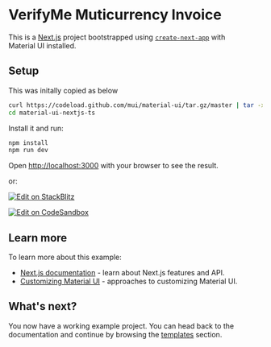 # VerifyMe Muticurrency Invoice

This is a [Next.js](https://nextjs.org/) project bootstrapped using [`create-next-app`](https://github.com/vercel/next.js/tree/HEAD/packages/create-next-app) with Material UI installed.

## Setup

This was initally copied as below

```bash
curl https://codeload.github.com/mui/material-ui/tar.gz/master | tar -xz --strip=2  material-ui-master/examples/material-ui-nextjs-ts
cd material-ui-nextjs-ts
```

Install it and run:

```bash
npm install
npm run dev
```

Open [http://localhost:3000](http://localhost:3000) with your browser to see the result.

or:

<!-- #default-branch-switch -->

[![Edit on StackBlitz](https://developer.stackblitz.com/img/open_in_stackblitz.svg)](https://stackblitz.com/github/mui/material-ui/tree/master/examples/material-ui-nextjs-ts)

[![Edit on CodeSandbox](https://codesandbox.io/static/img/play-codesandbox.svg)](https://codesandbox.io/p/sandbox/github/mui/material-ui/tree/master/examples/material-ui-nextjs-ts)

## Learn more

To learn more about this example:

- [Next.js documentation](https://nextjs.org/docs) - learn about Next.js features and API.
- [Customizing Material UI](https://mui.com/material-ui/customization/how-to-customize/) - approaches to customizing Material UI.

## What's next?

<!-- #default-branch-switch -->

You now have a working example project.
You can head back to the documentation and continue by browsing the [templates](https://mui.com/material-ui/getting-started/templates/) section.
